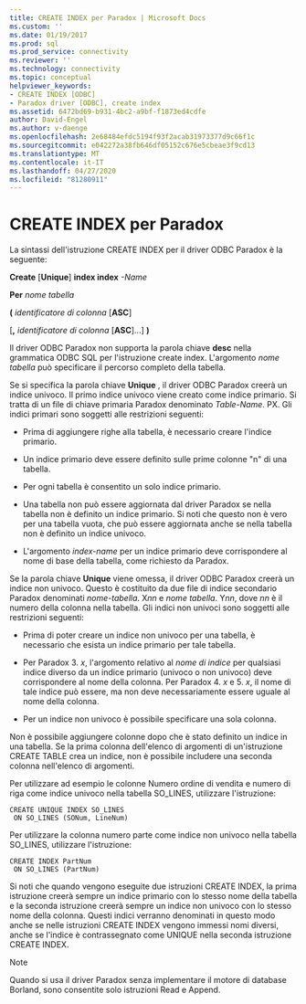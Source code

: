 ```yaml
---
title: CREATE INDEX per Paradox | Microsoft Docs
ms.custom: ''
ms.date: 01/19/2017
ms.prod: sql
ms.prod_service: connectivity
ms.reviewer: ''
ms.technology: connectivity
ms.topic: conceptual
helpviewer_keywords:
- CREATE INDEX [ODBC]
- Paradox driver [ODBC], create index
ms.assetid: 6472bd69-b931-4bc2-a9bf-f1873ed4cdfe
author: David-Engel
ms.author: v-daenge
ms.openlocfilehash: 2e68484efdc5194f93f2acab31973377d9c66f1c
ms.sourcegitcommit: e042272a38fb646df05152c676e5cbeae3f9cd13
ms.translationtype: MT
ms.contentlocale: it-IT
ms.lasthandoff: 04/27/2020
ms.locfileid: "81280911"
---
```

# <a name="create-index-for-paradox"></a>CREATE INDEX per Paradox
La sintassi dell'istruzione CREATE INDEX per il driver ODBC Paradox è la seguente:  
  
 **Create** [**Unique**] **index index** *-Name*  
  
 **Per** *nome tabella*  
  
 **(** *identificatore di colonna* [**ASC**]  
  
 [**,** *identificatore di colonna* [**ASC**]...] **)**  
  
 Il driver ODBC Paradox non supporta la parola chiave **desc** nella grammatica ODBC SQL per l'istruzione create index. L'argomento *nome tabella* può specificare il percorso completo della tabella.  
  
 Se si specifica la parola chiave **Unique** , il driver ODBC Paradox creerà un indice univoco. Il primo indice univoco viene creato come indice primario. Si tratta di un file di chiave primaria Paradox denominato *Table-Name*. PX. Gli indici primari sono soggetti alle restrizioni seguenti:  
  
-   Prima di aggiungere righe alla tabella, è necessario creare l'indice primario.  
  
-   Un indice primario deve essere definito sulle prime colonne "n" di una tabella.  
  
-   Per ogni tabella è consentito un solo indice primario.  
  
-   Una tabella non può essere aggiornata dal driver Paradox se nella tabella non è definito un indice primario. Si noti che questo non è vero per una tabella vuota, che può essere aggiornata anche se nella tabella non è definito un indice univoco.  
  
-   L'argomento *index-name* per un indice primario deve corrispondere al nome di base della tabella, come richiesto da Paradox.  
  
 Se la parola chiave **Unique** viene omessa, il driver ODBC Paradox creerà un indice non univoco. Questo è costituito da due file di indice secondario Paradox denominati *nome-tabella*. X*nn* e *nome tabella*. Y*nn*, dove *nn* è il numero della colonna nella tabella. Gli indici non univoci sono soggetti alle restrizioni seguenti:  
  
-   Prima di poter creare un indice non univoco per una tabella, è necessario che esista un indice primario per tale tabella.  
  
-   Per Paradox 3. *x*, l'argomento relativo al *nome di indice* per qualsiasi indice diverso da un indice primario (univoco o non univoco) deve corrispondere al nome della colonna. Per Paradox 4. *x* e 5. *x*, il nome di tale indice può essere, ma non deve necessariamente essere uguale al nome della colonna.  
  
-   Per un indice non univoco è possibile specificare una sola colonna.  
  
 Non è possibile aggiungere colonne dopo che è stato definito un indice in una tabella. Se la prima colonna dell'elenco di argomenti di un'istruzione CREATE TABLE crea un indice, non è possibile includere una seconda colonna nell'elenco di argomenti.  
  
 Per utilizzare ad esempio le colonne Numero ordine di vendita e numero di riga come indice univoco nella tabella SO_LINES, utilizzare l'istruzione:  
  
```  
CREATE UNIQUE INDEX SO_LINES  
 ON SO_LINES (SONum, LineNum)  
```  
  
 Per utilizzare la colonna numero parte come indice non univoco nella tabella SO_LINES, utilizzare l'istruzione:  
  
```  
CREATE INDEX PartNum  
 ON SO_LINES (PartNum)  
```  
  
 Si noti che quando vengono eseguite due istruzioni CREATE INDEX, la prima istruzione creerà sempre un indice primario con lo stesso nome della tabella e la seconda istruzione creerà sempre un indice non univoco con lo stesso nome della colonna. Questi indici verranno denominati in questo modo anche se nelle istruzioni CREATE INDEX vengono immessi nomi diversi, anche se l'indice è contrassegnato come UNIQUE nella seconda istruzione CREATE INDEX.  
  
> [!NOTE]  
>  Quando si usa il driver Paradox senza implementare il motore di database Borland, sono consentite solo istruzioni Read e Append.
